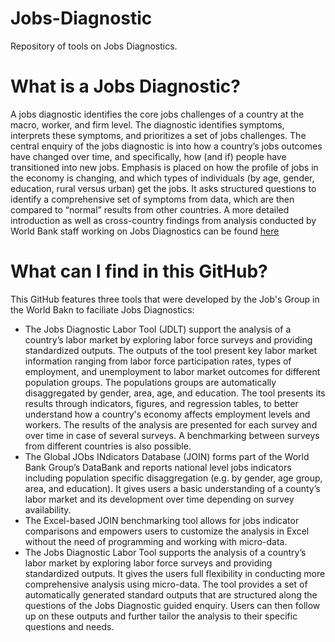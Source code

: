 # Jobs-Diagnostic
Repository of tools on Jobs Diagnostics.

# What is a Jobs Diagnostic? 
A jobs diagnostic identifies the core jobs challenges of a country at the macro, worker, and firm level. The diagnostic identifies symptoms, interprets these symptoms, and prioritizes a set of jobs challenges. The central enquiry of the jobs diagnostic is into how a country’s jobs outcomes have changed over time, and specifically, how (and if) people have transitioned into new jobs. Emphasis is placed on how the profile of jobs in the economy is changing, and which types of individuals (by age, gender, education, rural versus urban) get the jobs. It asks structured questions to identify a comprehensive set of symptoms from data, which are then compared to “normal” results from other countries. A more detailed introduction as well as cross-country findings from analysis conducted by World Bank staff working on Jobs Diagnostics can be found [here](https://openknowledge.worldbank.org/handle/10986/30594)

# What can I find in this GitHub? 
This GitHub features three tools that were developed by the Job's Group in the World Bakn to faciliate Jobs Diagnostics: 
- The Jobs Diagnostic Labor Tool (JDLT) support the analysis of a country’s labor market by exploring labor force surveys and providing standardized outputs. The outputs of the tool present key labor market information ranging from labor force participation rates, types of employment, and unemployment to labor market outcomes for different population groups. The populations groups are automatically disaggregated by gender, area, age, and education. The tool presents its results through indicators, figures, and regression tables, to better understand how a country's economy affects employment levels and workers. The results of the analysis are presented for each survey and over time in case of several surveys. A benchmarking between surveys from different countries is also possible. 
- The Global JObs INdicators Database (JOIN) forms part of the World Bank Group’s DataBank and reports national level jobs indicators including population specific disaggregation (e.g. by gender, age group, area, and education).  It gives users a basic understanding of a county’s labor market and its development over time depending on survey availability.
- The Excel-based JOIN benchmarking tool allows for jobs indicator comparisons and empowers users to customize the analysis in Excel without the need of programming and working with micro-data. 
- The Jobs Diagnostic Labor Tool  supports the analysis of a country’s labor market by exploring labor force surveys and providing standardized outputs. It gives the users full flexibility in conducting more comprehensive analysis using micro-data. The tool provides a set of automatically generated standard outputs that are structured along the questions of the Jobs Diagnostic guided enquiry. Users can then follow up on these outputs and further tailor the analysis to their specific questions and needs. 
